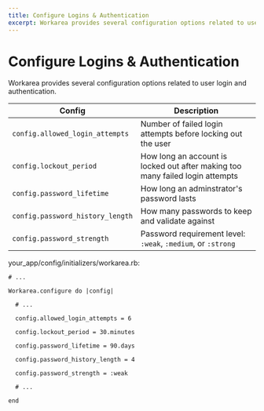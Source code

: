 ```yaml
---
title: Configure Logins & Authentication
excerpt: Workarea provides several configuration options related to user login and authentication.
---
```


# Configure Logins & Authentication

Workarea provides several configuration options related to user login and authentication.

| Config | Description |
| --- | --- |
| `config.allowed_login_attempts` | Number of failed login attempts before locking out the user |
| `config.lockout_period` | How long an account is locked out after making too many failed login attempts |
| `config.password_lifetime` | How long an adminstrator's password lasts |
| `config.password_history_length` | How many passwords to keep and validate against |
| `config.password_strength` | Password requirement level: `:weak`, `:medium`, or `:strong` |

your\_app/config/initializers/workarea.rb:

```
# ...

Workarea.configure do |config|

  # ...

  config.allowed_login_attempts = 6

  config.lockout_period = 30.minutes

  config.password_lifetime = 90.days

  config.password_history_length = 4

  config.password_strength = :weak

  # ...

end
```


